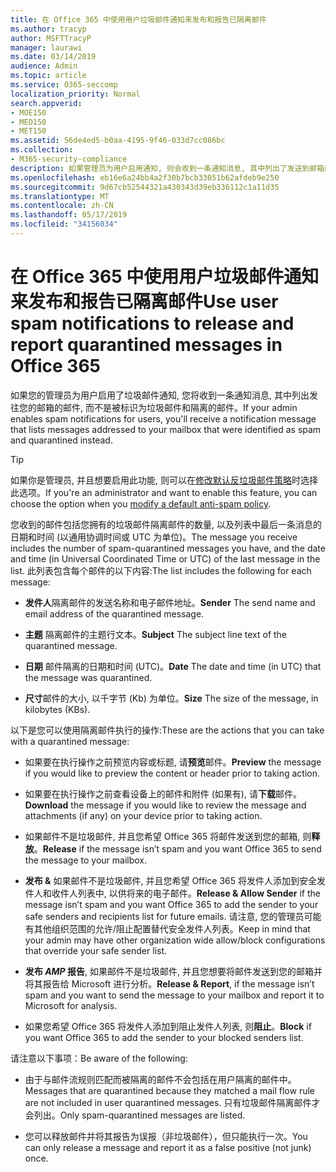 ```yaml
---
title: 在 Office 365 中使用用户垃圾邮件通知来发布和报告已隔离邮件
ms.author: tracyp
author: MSFTTracyP
manager: laurawi
ms.date: 03/14/2019
audience: Admin
ms.topic: article
ms.service: O365-seccomp
localization_priority: Normal
search.appverid:
- MOE150
- MED150
- MET150
ms.assetid: 56de4ed5-b0aa-4195-9f46-033d7cc086bc
ms.collection:
- M365-security-compliance
description: 如果管理员为用户启用通知, 则会收到一条通知消息, 其中列出了发送到邮箱的邮件, 并被标识为垃圾邮件、批量邮件或网络钓鱼邮件。 您可以在收到通知后释放或报告邮件。
ms.openlocfilehash: eb16e6a24bb4a2f30b7bcb33051b62afdeb9e250
ms.sourcegitcommit: 9d67cb52544321a430343d39eb336112c1a11d35
ms.translationtype: MT
ms.contentlocale: zh-CN
ms.lasthandoff: 05/17/2019
ms.locfileid: "34156034"
---
```

# <a name="use-user-spam-notifications-to-release-and-report-quarantined-messages-in-office-365"></a><span data-ttu-id="af2f2-104">在 Office 365 中使用用户垃圾邮件通知来发布和报告已隔离邮件</span><span class="sxs-lookup"><span data-stu-id="af2f2-104">Use user spam notifications to release and report quarantined messages in Office 365</span></span>

<span data-ttu-id="af2f2-105">如果您的管理员为用户启用了垃圾邮件通知, 您将收到一条通知消息, 其中列出发往您的邮箱的邮件, 而不是被标识为垃圾邮件和隔离的邮件。</span><span class="sxs-lookup"><span data-stu-id="af2f2-105">If your admin enables spam notifications for users, you'll receive a notification message that lists messages addressed to your mailbox that were identified as spam and quarantined instead.</span></span>
  
> [!TIP]
> <span data-ttu-id="af2f2-106">如果你是管理员, 并且想要启用此功能, 则可以在[修改默认反垃圾邮件策略](https://go.microsoft.com/fwlink/?LinkId=800313)时选择此选项。</span><span class="sxs-lookup"><span data-stu-id="af2f2-106">If you're an administrator and want to enable this feature, you can choose the option when you [modify a default anti-spam policy](https://go.microsoft.com/fwlink/?LinkId=800313).</span></span> 
  
<span data-ttu-id="af2f2-107">您收到的邮件包括您拥有的垃圾邮件隔离邮件的数量, 以及列表中最后一条消息的日期和时间 (以通用协调时间或 UTC 为单位)。</span><span class="sxs-lookup"><span data-stu-id="af2f2-107">The message you receive includes the number of spam-quarantined messages you have, and the date and time (in Universal Coordinated Time or UTC) of the last message in the list.</span></span> <span data-ttu-id="af2f2-108">此列表包含每个邮件的以下内容:</span><span class="sxs-lookup"><span data-stu-id="af2f2-108">The list includes the following for each message:</span></span>
  
- <span data-ttu-id="af2f2-109">**发件人**隔离邮件的发送名称和电子邮件地址。</span><span class="sxs-lookup"><span data-stu-id="af2f2-109">**Sender** The send name and email address of the quarantined message.</span></span> 
    
- <span data-ttu-id="af2f2-110">**主题** 隔离邮件的主题行文本。</span><span class="sxs-lookup"><span data-stu-id="af2f2-110">**Subject** The subject line text of the quarantined message.</span></span> 
    
- <span data-ttu-id="af2f2-111">**日期** 邮件隔离的日期和时间 (UTC)。</span><span class="sxs-lookup"><span data-stu-id="af2f2-111">**Date** The date and time (in UTC) that the message was quarantined.</span></span> 
    
- <span data-ttu-id="af2f2-112">**尺寸**邮件的大小, 以千字节 (Kb) 为单位。</span><span class="sxs-lookup"><span data-stu-id="af2f2-112">**Size** The size of the message, in kilobytes (KBs).</span></span> 
    
<span data-ttu-id="af2f2-113">以下是您可以使用隔离邮件执行的操作:</span><span class="sxs-lookup"><span data-stu-id="af2f2-113">These are the actions that you can take with a quarantined message:</span></span>

- <span data-ttu-id="af2f2-114">如果要在执行操作之前预览内容或标题, 请**预览**邮件。</span><span class="sxs-lookup"><span data-stu-id="af2f2-114">**Preview** the message if you would like to preview the content or header prior to taking action.</span></span>

- <span data-ttu-id="af2f2-115">如果要在执行操作之前查看设备上的邮件和附件 (如果有), 请**下载**邮件。</span><span class="sxs-lookup"><span data-stu-id="af2f2-115">**Download** the message if you would like to review the message and attachments (if any) on your device prior to taking action.</span></span>

- <span data-ttu-id="af2f2-116">如果邮件不是垃圾邮件, 并且您希望 Office 365 将邮件发送到您的邮箱, 则**释放**。</span><span class="sxs-lookup"><span data-stu-id="af2f2-116">**Release** if the message isn’t spam and you want Office 365 to send the message to your mailbox.</span></span>

- <span data-ttu-id="af2f2-117">**发布 &** 如果邮件不是垃圾邮件, 并且您希望 Office 365 将发件人添加到安全发件人和收件人列表中, 以供将来的电子邮件。</span><span class="sxs-lookup"><span data-stu-id="af2f2-117">**Release & Allow Sender** if the message isn’t spam and you want Office 365 to add the sender to your safe senders and recipients list for future emails.</span></span> <span data-ttu-id="af2f2-118">请注意, 您的管理员可能有其他组织范围的允许/阻止配置替代安全发件人列表。</span><span class="sxs-lookup"><span data-stu-id="af2f2-118">Keep in mind that your admin may have other organization wide allow/block configurations that override your safe sender list.</span></span>

- <span data-ttu-id="af2f2-119">**发布 _AMP_ 报告**, 如果邮件不是垃圾邮件, 并且您想要将邮件发送到您的邮箱并将其报告给 Microsoft 进行分析。</span><span class="sxs-lookup"><span data-stu-id="af2f2-119">**Release & Report**, if the message isn’t spam and you want to send the message to your mailbox and report it to Microsoft for analysis.</span></span>

- <span data-ttu-id="af2f2-120">如果您希望 Office 365 将发件人添加到阻止发件人列表, 则**阻止**。</span><span class="sxs-lookup"><span data-stu-id="af2f2-120">**Block** if you want Office 365 to add the sender to your blocked senders list.</span></span>

<span data-ttu-id="af2f2-121">请注意以下事项：</span><span class="sxs-lookup"><span data-stu-id="af2f2-121">Be aware of the following:</span></span>
  
- <span data-ttu-id="af2f2-122">由于与邮件流规则匹配而被隔离的邮件不会包括在用户隔离的邮件中。</span><span class="sxs-lookup"><span data-stu-id="af2f2-122">Messages that are quarantined because they matched a mail flow rule are not included in user quarantined messages.</span></span> <span data-ttu-id="af2f2-123">只有垃圾邮件隔离邮件才会列出。</span><span class="sxs-lookup"><span data-stu-id="af2f2-123">Only spam-quarantined messages are listed.</span></span>
    
- <span data-ttu-id="af2f2-124">您可以释放邮件并将其报告为误报（非垃圾邮件），但只能执行一次。</span><span class="sxs-lookup"><span data-stu-id="af2f2-124">You can only release a message and report it as a false positive (not junk) once.</span></span>
    

